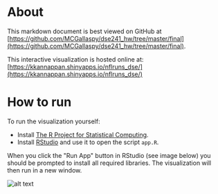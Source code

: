 # About

This markdown document is best viewed on GitHub at
[https://github.com/MCGallaspy/dse241_hw/tree/master/final](https://github.com/MCGallaspy/dse241_hw/tree/master/final).

This interactive visualization is hosted online at: [https://kkannappan.shinyapps.io/nflruns_dse/](https://kkannappan.shinyapps.io/nflruns_dse/)

# How to run

To run the visualization yourself:

* Install [The R Project for Statistical Computing](https://www.r-project.org/).
* Install [RStudio](https://rstudio.com/) and use it to open the script `app.R`.

When you click the "Run App" button in RStudio (see image below) you should be prompted to install
all required libraries. The visualization will then run in a new window.

![alt text](https://github.com/MCGallaspy/dse241_hw/tree/master/final/images/rstudio-example.png "Location of 'Run App' button")
